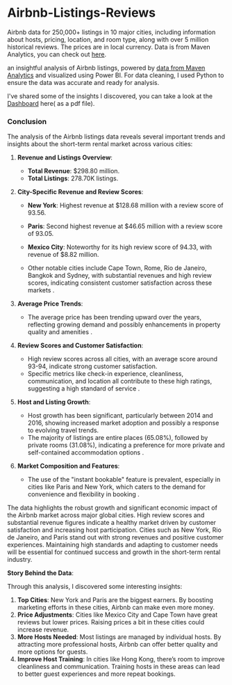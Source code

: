 # Airbnb-Listings-Reviews
Airbnb data for 250,000+ listings in 10 major cities, including information about hosts, pricing, location, and room type, along with over 5 million historical reviews.
The prices are in local currency. Data is from Maven Analytics, you can check out [here](https://app.mavenanalytics.io/datasets?search=airbnb+listing).

an insightful analysis of Airbnb listings, powered by [data from Maven Analytics](https://app.mavenanalytics.io/datasets?search=airbnb+listing) and visualized using Power BI. For data cleaning, I used Python to ensure the data was accurate and ready for analysis.

I've shared some of the insights I discovered, you can take a look at the [Dashboard](https://github.com/Munaf-k/Airbnb-Listings-Reviews/blob/main/Airbnb%20Dashboard.pdf) here( as a pdf file).
### Conclusion

The analysis of the Airbnb listings data reveals several important trends and insights about the short-term rental market across various cities:

1. **Revenue and Listings Overview**:
   - **Total Revenue**: $298.80 million.
   - **Total Listings**: 278.70K listings.

2. **City-Specific Revenue and Review Scores**:
   - **New York**: Highest revenue at $128.68 million with a review score of 93.56.

   - **Paris**: Second highest revenue at $46.65 million with a review score of 93.05.

   - **Mexico City**: Noteworthy for its high review score of 94.33, with revenue of $8.82 million.
   - Other notable cities include Cape Town, Rome, Rio de Janeiro, Bangkok and Sydney, with substantial revenues and high review scores, indicating consistent customer satisfaction across these markets .

3. **Average Price Trends**:
   - The average price has been trending upward over the years, reflecting growing demand and possibly enhancements in property quality and amenities .

4. **Review Scores and Customer Satisfaction**:
   - High review scores across all cities, with an average score around 93-94, indicate strong customer satisfaction.
   - Specific metrics like check-in experience, cleanliness, communication, and location all contribute to these high ratings, suggesting a high standard of service  .

5. **Host and Listing Growth**:
   - Host growth has been significant, particularly between 2014 and 2016, showing increased market adoption and possibly a response to evolving travel trends.
   - The majority of listings are entire places (65.08%), followed by private rooms (31.08%), indicating a preference for more private and self-contained accommodation options .

6. **Market Composition and Features**:
   - The use of the "instant bookable" feature is prevalent, especially in cities like Paris and New York, which caters to the demand for convenience and flexibility in booking .



The data highlights the robust growth and significant economic impact of the Airbnb market across major global cities. High review scores and substantial revenue figures indicate a healthy market driven by customer satisfaction and increasing host participation. Cities such as New York, Rio de Janeiro, and Paris stand out with strong revenues and positive customer experiences. Maintaining high standards and adapting to customer needs will be essential for continued success and growth in the short-term rental industry.


**Story Behind the Data**:

Through this analysis, I discovered some interesting insights:

1. **Top Cities**: New York and Paris are the biggest earners. By boosting marketing efforts in these cities, Airbnb can make even more money.
2. **Price Adjustments**: Cities like Mexico City and Cape Town have great reviews but lower prices. Raising prices a bit in these cities could increase revenue.
3. **More Hosts Needed**: Most listings are managed by individual hosts. By attracting more professional hosts, Airbnb can offer better quality and more options for guests.
4. **Improve Host Training**: In cities like Hong Kong, there’s room to improve cleanliness and communication. Training hosts in these areas can lead to better guest experiences and more repeat bookings.
